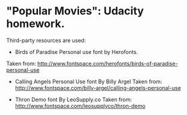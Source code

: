"Popular Movies": Udacity homework.
=================================
Third-party resources are used:

* Birds of Paradise Personal use font
by Herofonts.

Taken from:
http://www.fontspace.com/herofonts/birds-of-paradise-personal-use

* Calling Angels Personal Use font
By Billy Argel
Taken from:
http://www.fontspace.com/billy-argel/calling-angels-personal-use

*  Thron Demo font
By LeoSupply.co
Taken from:
http://www.fontspace.com/leosupplyco/thron-demo 

